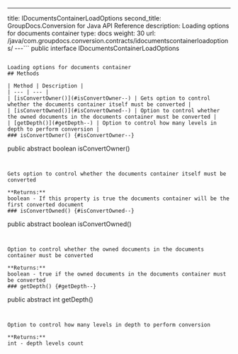 ---
title: IDocumentsContainerLoadOptions
second_title: GroupDocs.Conversion for Java API Reference
description: Loading options for documents container
type: docs
weight: 30
url: /java/com.groupdocs.conversion.contracts/idocumentscontainerloadoptions/
---```
public interface IDocumentsContainerLoadOptions
```

Loading options for documents container
## Methods

| Method | Description |
| --- | --- |
| [isConvertOwner()](#isConvertOwner--) | Gets option to control whether the documents container itself must be converted |
| [isConvertOwned()](#isConvertOwned--) | Option to control whether the owned documents in the documents container must be converted |
| [getDepth()](#getDepth--) | Option to control how many levels in depth to perform conversion |
### isConvertOwner() {#isConvertOwner--}
```
public abstract boolean isConvertOwner()
```


Gets option to control whether the documents container itself must be converted

**Returns:**
boolean - If this property is true the documents container will be the first converted document
### isConvertOwned() {#isConvertOwned--}
```
public abstract boolean isConvertOwned()
```


Option to control whether the owned documents in the documents container must be converted

**Returns:**
boolean - true if the owned documents in the documents container must be converted
### getDepth() {#getDepth--}
```
public abstract int getDepth()
```


Option to control how many levels in depth to perform conversion

**Returns:**
int - depth levels count
